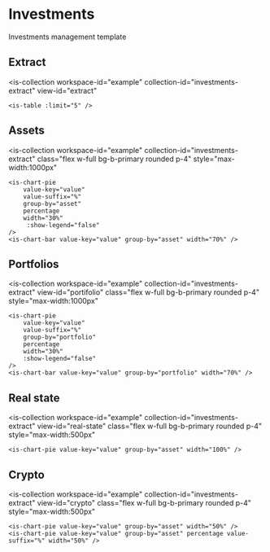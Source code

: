 # Investments
Investments management template

## Extract
<is-collection
    workspace-id="example"
    collection-id="investments-extract"
    view-id="extract"
>
    <is-table :limit="5" />
</is-collection>

## Assets

<is-collection
    workspace-id="example"
    collection-id="investments-extract"
    class="flex w-full bg-b-primary rounded p-4"
    style="max-width:1000px"  
>
    <is-chart-pie 
        value-key="value"
        value-suffix="%" 
        group-by="asset"
        percentage
        width="30%" 
         :show-legend="false"
    />
    <is-chart-bar value-key="value" group-by="asset" width="70%" />
</is-collection>

## Portfolios

<is-collection
    workspace-id="example"
    collection-id="investments-extract"
    view-id="portifolio"
   class="flex w-full bg-b-primary rounded p-4"
    style="max-width:1000px"  
>
    <is-chart-pie
        value-key="value"
        value-suffix="%"
        group-by="portfolio"
        percentage
        width="30%"
        :show-legend="false"
    />
    <is-chart-bar value-key="value" group-by="portfolio" width="70%" />
</is-collection>


## Real state

<is-collection
    workspace-id="example"
    collection-id="investments-extract"
    view-id="real-state"
   class="flex w-full bg-b-primary rounded p-4"
    style="max-width:500px"  
>
    <is-chart-pie value-key="value" group-by="asset" width="100%" />
</is-collection>

## Crypto

<is-collection
    workspace-id="example"
    collection-id="investments-extract"
    view-id="crypto"
   class="flex w-full bg-b-primary rounded p-4"
    style="max-width:500px"  
>
    <is-chart-pie value-key="value" group-by="asset" width="50%" />
    <is-chart-pie value-key="value" group-by="asset" percentage value-suffix="%" width="50%" />
</is-collection>